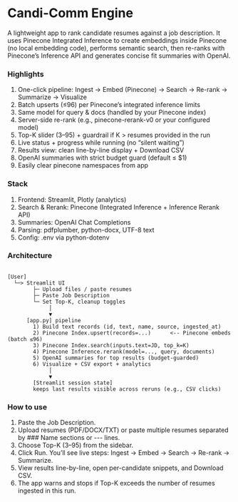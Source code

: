 # Candi-Comm Engine

A lightweight app to rank candidate resumes against a job description. It uses Pinecone Integrated Inference to create embeddings inside Pinecone (no local embedding code), performs semantic search, then re-ranks with Pinecone’s Inference API and generates concise fit summaries with OpenAI.

### Highlights

1. One-click pipeline: Ingest → Embed (Pinecone) → Search → Re-rank → Summarize → Visualize
2. Batch upserts (≤96) per Pinecone’s integrated inference limits
3. Same model for query & docs (handled by your Pinecone index)
4. Server-side re-rank (e.g., pinecone-rerank-v0 or your configured model)
5. Top-K slider (3–95) + guardrail if K > resumes provided in the run
6. Live status + progress while running (no “silent waiting”)
7. Results view: clean line-by-line display + Download CSV
8. OpenAI summaries with strict budget guard (default ≤ $1)
9. Easily clear pinecone namespaces from app

### Stack

1. Frontend: Streamlit, Plotly (analytics)
2. Search & Rerank: Pinecone (Integrated Inference + Inference Rerank API)
3. Summaries: OpenAI Chat Completions
4. Parsing: pdfplumber, python-docx, UTF-8 text
5. Config: .env via python-dotenv

### Architecture

```plaintext

[User] 
  └─> Streamlit UI
        ├─ Upload files / paste resumes
        ├─ Paste Job Description
        └─ Set Top-K, cleanup toggles
             │
             ▼
      [app.py] pipeline
        1) Build text records (id, text, name, source, ingested_at)
        2) Pinecone Index.upsert(records=...)      <-- Pinecone embeds (batch ≤96)
        3) Pinecone Index.search(inputs.text=JD, top_k=K)
        4) Pinecone Inference.rerank(model=..., query, documents)
        5) OpenAI summaries for top results (budget-guarded)
        6) Visualize + CSV export + analytics
             │
             ▼
        [Streamlit session state]
        keeps last results visible across reruns (e.g., CSV clicks)
```

### How to use

1. Paste the Job Description.
2. Upload resumes (PDF/DOCX/TXT) or paste multiple resumes separated by ### Name sections or --- lines.
3. Choose Top-K (3–95) from the sidebar.
4. Click Run. You’ll see live steps: Ingest → Embed → Search → Re-rank → Summarize.
5. View results line-by-line, open per-candidate snippets, and Download CSV.
6. The app warns and stops if Top-K exceeds the number of resumes ingested in this run.

